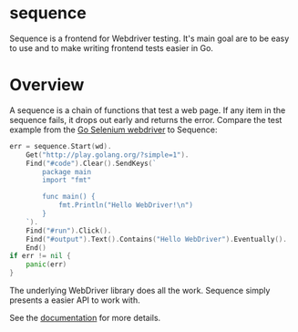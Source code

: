 # sequence
Sequence is a frontend for Webdriver testing.  It's main goal are to be easy to use and to make writing frontend tests 
easier in Go.

# Overview
A sequence is a chain of functions that test a web page. If any item in the sequence fails, it drops out early
and returns the error. Compare the test example from the [Go Selenium webdriver](https://raw.githubusercontent.com/tebeka/selenium/master/example_test.go) to Sequence:


```Go
err = sequence.Start(wd).
    Get("http://play.golang.org/?simple=1").
    Find("#code").Clear().SendKeys(`
        package main
        import "fmt"

        func main() {
            fmt.Println("Hello WebDriver!\n")
        }
    `).
    Find("#run").Click().
    Find("#output").Text().Contains("Hello WebDriver").Eventually().
    End()
if err != nil {
    panic(err)
}
```


The underlying WebDriver library does all the work.  Sequence simply presents a easier API to work with.

See the [documentation](https://godoc.org/github.com/lexLibrary/sequence) for more details.